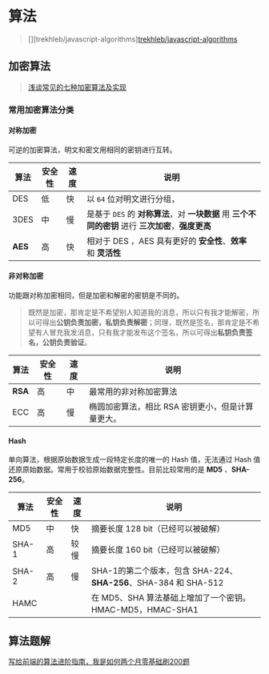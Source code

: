 # 算法

> [][trekhleb/javascript-algorithms][trekhleb/javascript-algorithms](https://github.com/trekhleb/javascript-algorithms)

## 加密算法

> [浅谈常见的七种加密算法及实现](https://juejin.cn/post/6844903638117122056#heading-22)

### 常用加密算法分类

#### 对称加密

可逆的加密算法，明文和密文用相同的密钥进行互转。

| 算法    | 安全性 | 速度 | 说明                                                         |
| ------- | ------ | ---- | ------------------------------------------------------------ |
| DES     | 低     | 快   | 以 `64` 位对明文进行分组，                                   |
| 3DES    | 中     | 慢   | 是基于 `DES` 的 **对称算法**，对 **一块数据** 用 **三个不同的密钥** 进行 **三次加密**，**强度更高** |
| **AES** | 高     | 快   | 相对于 DES ，AES 具有更好的 **安全性**、**效率** 和 **灵活性** |

#### 非对称加密

功能跟对称加密相同，但是加密和解密的密钥是不同的。

> 既然是加密，那肯定是不希望别人知道我的消息，所以只有我才能解密，所以可得出**公钥负责加密，私钥负责解密**；同理，既然是签名，那肯定是不希望有人冒充我发消息，只有我才能发布这个签名，所以可得出**私钥负责签名，公钥负责验证**。

| 算法    | 安全性 | 速度 | 说明                                              |
| ------- | ------ | ---- | ------------------------------------------------- |
| **RSA** | 高     | 中   | 最常用的非对称加密算法                            |
| ECC     | 高     | 慢   | 椭圆加密算法，相比 RSA 密钥更小，但是计算量更大。 |

#### Hash

单向算法，根据原始数据生成一段特定长度的唯一的 Hash 值，无法通过 Hash 值还原原始数据。常用于校验原始数据完整性。目前比较常用的是 **MD5** 、**SHA-256**。

| 算法  | 安全性 | 速度 | 说明                                                         |
| ----- | ------ | ---- | ------------------------------------------------------------ |
| MD5   | 中     | 快   | 摘要长度 128 bit（已经可以被破解）                           |
| SHA-1 | 高     | 较慢 | 摘要长度 160 bit（已经可以被破解）                           |
| SHA-2 | 高     | 慢   | SHA-1的第二个版本，包含 SHA-224、**SHA-256**、SHA-384 和 SHA-512 |
| HAMC  |        |      | 在 MD5、SHA 算法基础上增加了一个密钥。HMAC-MD5，HMAC-SHA1    |

## 算法题解

[写给前端的算法进阶指南，我是如何两个月零基础刷200题](https://juejin.cn/post/6847009772500156429)

